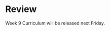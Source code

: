 # Review

Week 9 Curriculum will be released next Friday.

<!-- You are only one week away from Phase 1. We hope you're excited! This week's workload is a little lighter, which will hopefully give you some breathing room for moving and resting up before Phase 1 starts. See your friends, spend time with your family, but also make sure you beef up on your fundamentals. Try teaching anyone who will listen about the many concepts you've learned. Teaching is the best way to determine what you need to learn more about.

## Challenges

The challenges this week can be done in any order.

1. [Professional Blog](1-professional-blog.md)
2. [JavaScript Challenges](2-JavaScript) *select 2*
3. [Ruby Challenges](3-ruby.md) *select 2*
4. [Cultural Blog](4-cultural-blog.md)
5. [Cohort Bonding](5-cohort-bonding.md)
6. [BONUS Challenges](6-BONUS-challenges) *Optional*

If this week is too light for you, complete all of the challenges and review any BONUS challenges you missed from previous weeks. Read the *Well-Grounded Rubyist* or re-read POODR.

This week you'll want to request feedback on Twitter using the hashtag **#DBCU3W9.**

## Submitting your work
- You must complete the [week's submission form](http://apply.devbootcamp.com) to turn in your work by Sunday at 11:59pm.

**There are no extensions available for week 9. It is vital to your ability to attend DBC on site that you get your work in by the deadline.**

## Remember your expectations for the unit!
- Pair at least twice each week. *You need to pair* ***6*** *times this unit.*
- Give feedback for each person you paired with. *You need to submit at least 8 pieces of feedback in this unit.* (6 for peer-pairing, and 2 GPS)
- Rate at least 7 pieces of [Meta Feedback](https://socrates.devbootcamp.com/feedback) per week on Socrates. *You need to rate 20 pieces of feedback per unit.*

## [Resources](https://github.com/Devbootcamp/phase-0-handbook/blob/master/resources.md)